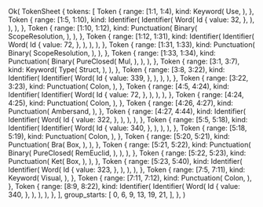 Ok(
    TokenSheet {
        tokens: [
            Token {
                range: [1:1, 1:4),
                kind: Keyword(
                    Use,
                ),
            },
            Token {
                range: [1:5, 1:10),
                kind: Identifier(
                    Identifier(
                        Word(
                            Id {
                                value: 32,
                            },
                        ),
                    ),
                ),
            },
            Token {
                range: [1:10, 1:12),
                kind: Punctuation(
                    Binary(
                        ScopeResolution,
                    ),
                ),
            },
            Token {
                range: [1:12, 1:31),
                kind: Identifier(
                    Identifier(
                        Word(
                            Id {
                                value: 72,
                            },
                        ),
                    ),
                ),
            },
            Token {
                range: [1:31, 1:33),
                kind: Punctuation(
                    Binary(
                        ScopeResolution,
                    ),
                ),
            },
            Token {
                range: [1:33, 1:34),
                kind: Punctuation(
                    Binary(
                        PureClosed(
                            Mul,
                        ),
                    ),
                ),
            },
            Token {
                range: [3:1, 3:7),
                kind: Keyword(
                    Type(
                        Struct,
                    ),
                ),
            },
            Token {
                range: [3:8, 3:22),
                kind: Identifier(
                    Identifier(
                        Word(
                            Id {
                                value: 339,
                            },
                        ),
                    ),
                ),
            },
            Token {
                range: [3:22, 3:23),
                kind: Punctuation(
                    Colon,
                ),
            },
            Token {
                range: [4:5, 4:24),
                kind: Identifier(
                    Identifier(
                        Word(
                            Id {
                                value: 72,
                            },
                        ),
                    ),
                ),
            },
            Token {
                range: [4:24, 4:25),
                kind: Punctuation(
                    Colon,
                ),
            },
            Token {
                range: [4:26, 4:27),
                kind: Punctuation(
                    Ambersand,
                ),
            },
            Token {
                range: [4:27, 4:44),
                kind: Identifier(
                    Identifier(
                        Word(
                            Id {
                                value: 322,
                            },
                        ),
                    ),
                ),
            },
            Token {
                range: [5:5, 5:18),
                kind: Identifier(
                    Identifier(
                        Word(
                            Id {
                                value: 340,
                            },
                        ),
                    ),
                ),
            },
            Token {
                range: [5:18, 5:19),
                kind: Punctuation(
                    Colon,
                ),
            },
            Token {
                range: [5:20, 5:21),
                kind: Punctuation(
                    Bra(
                        Box,
                    ),
                ),
            },
            Token {
                range: [5:21, 5:22),
                kind: Punctuation(
                    Binary(
                        PureClosed(
                            RemEuclid,
                        ),
                    ),
                ),
            },
            Token {
                range: [5:22, 5:23),
                kind: Punctuation(
                    Ket(
                        Box,
                    ),
                ),
            },
            Token {
                range: [5:23, 5:40),
                kind: Identifier(
                    Identifier(
                        Word(
                            Id {
                                value: 323,
                            },
                        ),
                    ),
                ),
            },
            Token {
                range: [7:5, 7:11),
                kind: Keyword(
                    Visual,
                ),
            },
            Token {
                range: [7:11, 7:12),
                kind: Punctuation(
                    Colon,
                ),
            },
            Token {
                range: [8:9, 8:22),
                kind: Identifier(
                    Identifier(
                        Word(
                            Id {
                                value: 340,
                            },
                        ),
                    ),
                ),
            },
        ],
        group_starts: [
            0,
            6,
            9,
            13,
            19,
            21,
        ],
    },
)